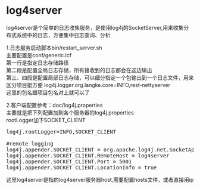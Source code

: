 log4server
===============

log4server是个简单的日志收集服务，是使用log4j的SocketServer,用来收集分布式系统中的日志，方便集中日志查询、分析

1.日志服务启动脚本bin/restart_server.sh<br>
主要配置是conf/generic.lcf<br>
第一行是指定日志存储路径<br>
第二段是配置全局日志存储，所有接收到的日志都会在这边输出<br>
第三、四段是配置局部日志存储，可以细分指定一个包输出到一个日志文件，用来区分项目挺方便<r>
log4j.logger.org.langke.core=INFO,rest-nettyserver<br>
这里的包名跟项目包名对上就可以了<br>

2.客户端配置参考：doc/log4j.properties<br> 
主要就是把下列配置加到各个服务器的log4j.properties<br>
rootLogger加下SOCKET_CLIENT
<pre>
log4j.rootLogger=INFO,SOCKET_CLIENT

#remote logging
log4j.appender.SOCKET_CLIENT = org.apache.log4j.net.SocketAppender
log4j.appender.SOCKET_CLIENT.RemoteHost = log4server
log4j.appender.SOCKET_CLIENT.Port = 5001
log4j.appender.SOCKET_CLIENT.LocationInfo = true
</pre>
这里log4server是指向log4server服务器host,需要配置hosts文件，或者直接用ip